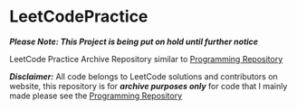# LeetCodePractice

***Please Note: This Project is being put on hold until further notice***

LeetCode Practice Archive Repository similar to [Programming Repository](https://github.com/SorenCaraan/Programming-Repository)

***Disclaimer:*** All code belongs to LeetCode solutions and contributors on website, this repository is for ***archive purposes only*** for code that I mainly made please see the [Programming Repository](https://github.com/SorenCaraan/Programming-Repository)